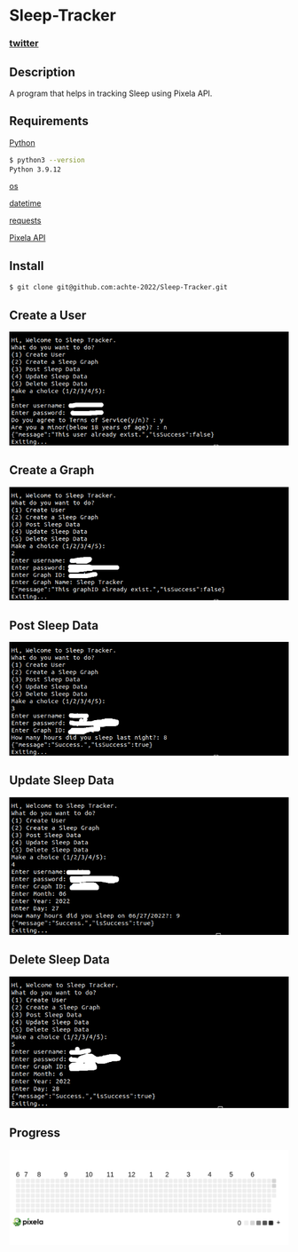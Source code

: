 # Sleep-Tracker

### [twitter](https://twitter.com/achte_te)

## Description

A program that helps in tracking Sleep using Pixela API.

## Requirements

[Python](https://www.python.org/)

```sh
$ python3 --version
Python 3.9.12
```

[os](https://docs.python.org/3/library/os.html)

[datetime](https://docs.python.org/3/library/datetime.html)

[requests](https://pypi.org/project/requests/)

[Pixela API](https://pixe.la/)

## Install

```sh
$ git clone git@github.com:achte-2022/Sleep-Tracker.git
```

## Create a User

![](images/create_user.png)

## Create a Graph

![](images/create_graph.png)

## Post Sleep Data

![](images/post_data.png)

## Update Sleep Data

![](images/update_data.png)

## Delete Sleep Data

![](images/delete_data.png)

## Progress
![](images/progress.png)